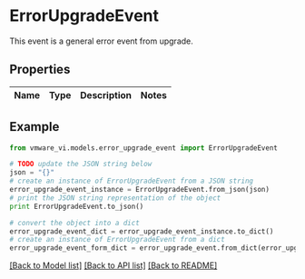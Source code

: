 # ErrorUpgradeEvent

This event is a general error event from upgrade. 

## Properties
Name | Type | Description | Notes
------------ | ------------- | ------------- | -------------

## Example

```python
from vmware_vi.models.error_upgrade_event import ErrorUpgradeEvent

# TODO update the JSON string below
json = "{}"
# create an instance of ErrorUpgradeEvent from a JSON string
error_upgrade_event_instance = ErrorUpgradeEvent.from_json(json)
# print the JSON string representation of the object
print ErrorUpgradeEvent.to_json()

# convert the object into a dict
error_upgrade_event_dict = error_upgrade_event_instance.to_dict()
# create an instance of ErrorUpgradeEvent from a dict
error_upgrade_event_form_dict = error_upgrade_event.from_dict(error_upgrade_event_dict)
```
[[Back to Model list]](../README.md#documentation-for-models) [[Back to API list]](../README.md#documentation-for-api-endpoints) [[Back to README]](../README.md)



